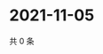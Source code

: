 # 2021-11-05

共 0 条

<!-- BEGIN WEIBO -->
<!-- 最后更新时间 Fri Nov 05 2021 18:15:28 GMT+0800 (China Standard Time) -->

<!-- END WEIBO -->
